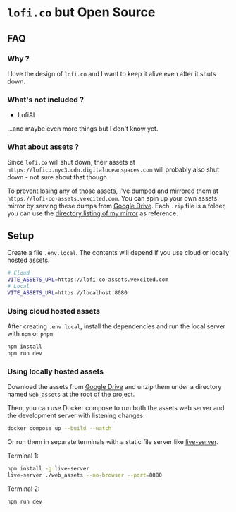 # `lofi.co` but Open Source

## FAQ

### Why ?

I love the design of `lofi.co` and I want to keep it alive even after it shuts down.

### What's not included ?

- LofiAI

...and maybe even more things but I don't know yet.

### What about assets ?

Since `lofi.co` will shut down, their assets at `https://lofico.nyc3.cdn.digitaloceanspaces.com` will probably also shut down - not sure about that though.

To prevent losing any of those assets, I've dumped and mirrored them at `https://lofi-co-assets.vexcited.com`. You can spin up your own assets mirror by serving these dumps from [Google Drive](https://drive.google.com/drive/folders/1ZBbENPYxs5mXB-1SIU-ftNBx9opRhhNl). Each `.zip` file is a folder, you can use the [directory listing of my mirror](https://lofi-co-assets.vexcited.com) as reference.

## Setup

Create a file `.env.local`. The contents will depend if you use cloud or locally hosted assets.

```sh
# Cloud
VITE_ASSETS_URL=https://lofi-co-assets.vexcited.com
# Local
VITE_ASSETS_URL=https://localhost:8080
```

### Using cloud hosted assets

After creating `.env.local`, install the dependencies and run the local server with `npm` or `pnpm`

```sh
npm install
npm run dev
```

### Using locally hosted assets

Download the assets from [Google Drive](https://drive.google.com/drive/folders/1ZBbENPYxs5mXB-1SIU-ftNBx9opRhhNl) and unzip them under a directory named `web_assets` at the root of the project.

Then, you can use Docker compose to run both the assets web server and the development server with listening changes:

```sh
docker compose up --build --watch
```

Or run them in separate terminals with a static file server like [live-server](https://www.npmjs.com/package/live-server).

Terminal 1:

```sh
npm install -g live-server
live-server ./web_assets --no-browser --port=8080
```

Terminal 2:

```sh
npm run dev
```
